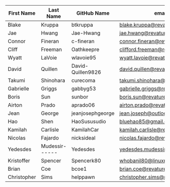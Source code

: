 | First Name    | Last Name     | GitHub Name   | email                        |
| ---------     | ----------    | -----------   | ----------                   |
| Blake         | Kruppa        | btkruppa      | blake.kruppa@revature.com    |
| Jae		| Hwang		| Jae-Hwang	| jae.hwang@revature.net       |
| Connor	| Fineran	| c-fineran	| connor.fineran@revature.net  |
| Cliff         | Freeman       | Oathkeepre    | clifford.freeman@revature.net|
| Wyatt         | LaVoie        | wlavoie95     | wyatt.lavoie@revature.net    |
| David		    | Quillen	    | David-Quillen9826| david.quillen@revature.net|
| Takumi        | Shinohara     | curecoma      | takumi.shinohara@revature.net|
| Gabrielle     | Griggs        | gabbyg53      | gabrielle.griggs@revature.com|
| Boris         | Sun           | sunbor        | boris.sun@revature.net       |
| Airton        | Prado         | aprado06      | airton.prado@revature.com    |
| Jean          | George        | jeanjosephgeorge | jean.joseph@outlook.com    | 
| Hao           | Shen          | HaoSususudio  |bluehao85@gmail.com           |
| Kamilah	| Carlisle	| KamilahCar	| kamilah.carlisle@revature.net|
| Nicolas       | Fajardo       | nicksideal    | nicolas.fajardo@revature.net |
| Yedesdes      | Mudessir------| Yedesdes      |yedesdes.mudessir@revature.com|
| Kristoffer	| Spencer	| Spencerk80	| whobanil80@linuxmail.org     |
| Brian	| Coe	| bcoe1	| brian.coe@revature.net     |
| Christopher   | Sims          | helppawn      | christopher.sims@revature.net|